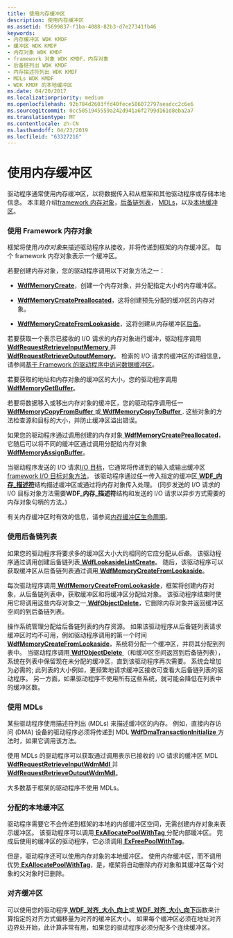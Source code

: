 ```yaml
---
title: 使用内存缓冲区
description: 使用内存缓冲区
ms.assetid: f5699837-f1ba-4088-82b3-d7e27341fb46
keywords:
- 内存缓冲区 WDK KMDF
- 缓冲区 WDK KMDF
- 内存对象 WDK KMDF
- framework 对象 WDK KMDF，内存对象
- 后备链列出 WDK KMDF
- 内存描述符列出 WDK KMDF
- MDLs WDK KMDF
- WDK KMDF 的本地缓冲区
ms.date: 04/20/2017
ms.localizationpriority: medium
ms.openlocfilehash: 92b784d2603ffd40fece586072797aeadcc2c6e6
ms.sourcegitcommit: 0cc5051945559a242d941a6f2799d161d8eba2a7
ms.translationtype: MT
ms.contentlocale: zh-CN
ms.lasthandoff: 04/23/2019
ms.locfileid: "63327216"
---
```

# <a name="using-memory-buffers"></a>使用内存缓冲区





驱动程序通常使用内存缓冲区，以将数据传入和从框架和其他驱动程序或存储本地信息。 本主题介绍[framework 内存对象](#using-framework-memory-objects)，[后备链列表](#using-lookaside-lists)， [MDLs](#using-mdls)，以及[本地缓冲区](#allocating-local-buffers)。

### <a href="" id="using-framework-memory-objects"></a> 使用 Framework 内存对象

框架将使用*内存对象*来描述驱动程序从接收，并将传递到框架的内存缓冲区。 每个 framework 内存对象表示一个缓冲区。

若要创建内存对象，您的驱动程序调用以下对象方法之一：

-   [**WdfMemoryCreate**](https://msdn.microsoft.com/library/windows/hardware/ff548706)，创建一个内存对象，并分配指定大小的内存缓冲区。

-   [**WdfMemoryCreatePreallocated**](https://msdn.microsoft.com/library/windows/hardware/ff548712)，这将创建预先分配的缓冲区的内存对象。

-   [**WdfMemoryCreateFromLookaside**](https://msdn.microsoft.com/library/windows/hardware/ff548709)，这将创建从内存缓冲区[后备](#using-lookaside-lists)。

若要获取一个表示已接收的 I/O 请求的内存对象进行缓冲，驱动程序调用[ **WdfRequestRetrieveInputMemory** ](https://msdn.microsoft.com/library/windows/hardware/ff550015)并[ **WdfRequestRetrieveOutputMemory**](https://msdn.microsoft.com/library/windows/hardware/ff550019)。 检索的 I/O 请求的缓冲区的详细信息，请参阅[基于 Framework 的驱动程序中访问数据缓冲区](https://msdn.microsoft.com/library/windows/hardware/ff540701)。

若要获取的地址和内存对象的缓冲区的大小，您的驱动程序调用[ **WdfMemoryGetBuffer**](https://msdn.microsoft.com/library/windows/hardware/ff548715)。

若要将数据移入或移出内存对象的缓冲区，您的驱动程序调用任一[ **WdfMemoryCopyFromBuffer** ](https://msdn.microsoft.com/library/windows/hardware/ff548701)或[ **WdfMemoryCopyToBuffer** ](https://msdn.microsoft.com/library/windows/hardware/ff548703). 这些对象的方法检查源和目标的大小，并防止缓冲区溢出错误。

如果您的驱动程序通过调用创建的内存对象[ **WdfMemoryCreatePreallocated**](https://msdn.microsoft.com/library/windows/hardware/ff548712)，它随后可以将不同的缓冲区通过调用分配给内存对象[ **WdfMemoryAssignBuffer**](https://msdn.microsoft.com/library/windows/hardware/ff548697)。

当驱动程序发送的 I/O 请求[I/O 目标](using-i-o-targets.md)，它通常将传递到的输入或输出缓冲区[framework I/O 目标对象方法](https://msdn.microsoft.com/library/windows/hardware/dn265644)。 该驱动程序通过任一传入指定的缓冲区[ **WDF\_内存\_描述符**](https://msdn.microsoft.com/library/windows/hardware/ff552392)结构描述缓冲区或通过将内存对象传入处理。 (同步发送的 I/O 请求的 I/O 目标对象方法需要**WDF\_内存\_描述符**结构和发送的 I/O 请求以异步方式需要的内存对象句柄的方法。)

有关内存缓冲区时有效的信息，请参阅[内存缓冲区生命周期](memory-buffer-life-cycle.md)。

### <a href="" id="using-lookaside-lists"></a> 使用后备链列表

如果您的驱动程序将要求多的缓冲区大小大约相同的它应分配从*后备*。 该驱动程序通过调用创建后备链列表[ **WdfLookasideListCreate**](https://msdn.microsoft.com/library/windows/hardware/ff548694)。 随后，该驱动程序可以获取缓冲区从后备链列表通过调用[ **WdfMemoryCreateFromLookaside**](https://msdn.microsoft.com/library/windows/hardware/ff548709)。

每次驱动程序调用[ **WdfMemoryCreateFromLookaside**](https://msdn.microsoft.com/library/windows/hardware/ff548709)，框架将创建内存对象，从后备链列表中，获取缓冲区和将缓冲区分配给对象。 该驱动程序结束时使用它将调用这些内存对象之一[ **WdfObjectDelete**](https://msdn.microsoft.com/library/windows/hardware/ff548734)，它删除内存对象并返回缓冲区空间的到后备链列表。

操作系统管理分配给后备链列表的内存资源。 如果该驱动程序从后备链列表请求缓冲区时均不可用，例如驱动程序调用的第一个时间[ **WdfMemoryCreateFromLookaside**](https://msdn.microsoft.com/library/windows/hardware/ff548709)，系统将分配一个缓冲区，并将其分配到列表中。 当驱动程序调用[ **WdfObjectDelete** ](https://msdn.microsoft.com/library/windows/hardware/ff548734) （和缓冲区空间返回到后备链列表），系统在列表中保留现在未分配的缓冲区，直到该驱动程序再次需要。 系统会增加为必需的; 此列表的大小例如，更频繁地请求缓冲区接收可查看大后备链列表的驱动程序。 另一方面，如果驱动程序不使用所有这些系统，就可能会降低在列表中的缓冲区数。

### <a href="" id="using-mdls"></a> 使用 MDLs

某些驱动程序使用描述符列出 (MDLs) 来描述缓冲区的内存。 例如，直接内存访问 (DMA) 设备的驱动程序必须将传递到 MDL [ **WdfDmaTransactionInitialize** ](https://msdn.microsoft.com/library/windows/hardware/ff547099)方法时，如果它调用该方法。

使用 MDLs 的驱动程序可以获取通过调用表示已接收的 I/O 请求的缓冲区 MDL [ **WdfRequestRetrieveInputWdmMdl** ](https://msdn.microsoft.com/library/windows/hardware/ff550016)并[ **WdfRequestRetrieveOutputWdmMdl**](https://msdn.microsoft.com/library/windows/hardware/ff550021)。

大多数基于框架的驱动程序不使用 MDLs。

### <a href="" id="allocating-local-buffers"></a> 分配的本地缓冲区

驱动程序需要它不会传递到框架的本地的内部缓冲区空间，无需创建内存对象来表示缓冲区。 该驱动程序可以调用[ **ExAllocatePoolWithTag** ](https://msdn.microsoft.com/library/windows/hardware/ff544520)分配内部缓冲区。 完成后使用的缓冲区的驱动程序，它必须调用[ **ExFreePoolWithTag**](https://msdn.microsoft.com/library/windows/hardware/ff544593)。

但是，驱动程序还可以使用内存对象的本地缓冲区。 使用内存缓冲区，而不调用优势[ **ExAllocatePoolWithTag**](https://msdn.microsoft.com/library/windows/hardware/ff544520)，是，框架将自动删除内存对象和其缓冲区每个对象的父对象时已删除。

### <a name="aligning-buffers"></a>对齐缓冲区

可以使用您的驱动程序[ **WDF\_对齐\_大小\_向上**](https://msdn.microsoft.com/library/windows/hardware/ff551217)或[ **WDF\_对齐\_大小\_向下**](https://msdn.microsoft.com/library/windows/hardware/ff551214)函数来计算指定的对齐方式偏移量为对齐的缓冲区大小。 如果每个缓冲区必须在地址对齐边界处开始，此计算非常有用，如果您的驱动程序必须分配多个连续缓冲区。

 

 





